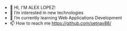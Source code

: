 - 👋 HI, I'M ALEX LOPEZ! 
- 👀 I’m interested in new technologies
- 🌱 I’m currently learning Web Applications Development
- 📫 How to reach me https://github.com/setnav88/

<!---
setnav88/setnav88 is a ✨ special ✨ repository because its `README.md` (this file) appears on your GitHub profile.
You can click the Preview link to take a look at your changes.
--->
